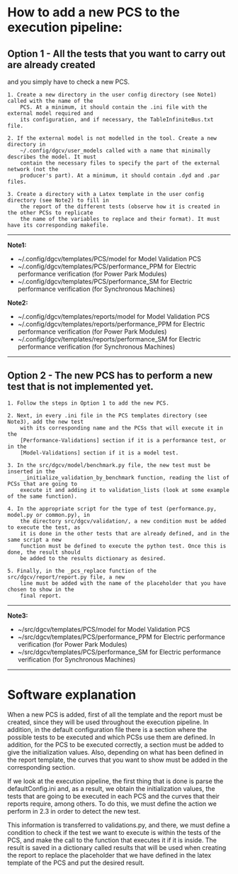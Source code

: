 
# How to add a new PCS to the execution pipeline:

## Option 1 - All the tests that you want to carry out are already created 
and you simply have to check a new PCS.

    1. Create a new directory in the user config directory (see Note1) called with the name of the 
        PCS. At a minimum, it should contain the .ini file with the external model required and 
        its configuration, and if necessary, the TableInfiniteBus.txt file.

    2. If the external model is not modelled in the tool. Create a new directory in 
        ~/.config/dgcv/user_models called with a name that minimally describes the model. It must 
        contain the necessary files to specify the part of the external network (not the 
        producer's part). At a minimum, it should contain .dyd and .par files.

    3. Create a directory with a Latex template in the user config directory (see Note2) to fill in 
        the report of the different tests (observe how it is created in the other PCSs to replicate 
        the name of the variables to replace and their format). It must have its corresponding makefile.

---
**Note1:** 
  * ~/.config/dgcv/templates/PCS/model for Model Validation PCS 
  * ~/.config/dgcv/templates/PCS/performance_PPM for Electric performance 
    verification (for Power Park Modules) 
  * ~/.config/dgcv/templates/PCS/performance_SM for Electric performance 
    verification (for Synchronous Machines) 

**Note2:** 
  * ~/.config/dgcv/templates/reports/model for Model Validation PCS 
  * ~/.config/dgcv/templates/reports/performance_PPM for Electric performance 
    verification (for Power Park Modules) 
  * ~/.config/dgcv/templates/reports/performance_SM for Electric performance 
    verification (for Synchronous Machines) 
---

## Option 2 - The new PCS has to perform a new test that is not implemented yet.

    1. Follow the steps in Option 1 to add the new PCS.
    
    2. Next, in every .ini file in the PCS templates directory (see Note3), add the new test 
        with its corresponding name and the PCSs that will execute it in the 
        [Performance-Validations] section if it is a performance test, or in the 
        [Model-Validations] section if it is a model test.
    
    3. In the src/dgcv/model/benchmark.py file, the new test must be inserted in the 
        __initialize_validation_by_benchmark function, reading the list of PCSs that are going to 
        execute it and adding it to validation_lists (look at some example of the same function).
    
    4. In the appropriate script for the type of test (performance.py, model.py or common.py), in 
        the directory src/dgcv/validation/, a new condition must be added to execute the test, as 
        it is done in the other tests that are already defined, and in the same script a new 
        function must be defined to execute the python test. Once this is done, the result should 
        be added to the results dictionary as desired.
    
    5. Finally, in the _pcs_replace function of the src/dgcv/report/report.py file, a new 
        line must be added with the name of the placeholder that you have chosen to show in the 
        final report.
    
---
**Note3:** 
  * ~/src/dgcv/templates/PCS/model for Model Validation PCS 
  * ~/src/dgcv/templates/PCS/performance_PPM for Electric performance 
    verification (for Power Park Modules) 
  * ~/src/dgcv/templates/PCS/performance_SM for Electric performance 
    verification (for Synchronous Machines) 
---

# Software explanation

When a new PCS is added, first of all the template and the report 
must be created, since they will be used throughout the execution 
pipeline. In addition, in the default configuration file there is a 
section where the possible tests to be executed and which PCSs use 
them are defined. In addition, for the PCS to be executed correctly, 
a section must be added to give the initialization values. Also, 
depending on what has been defined in the report template, the curves 
that you want to show must be added in the corresponding section.

If we look at the execution pipeline, the first thing that is done is 
parse the defaultConfig.ini and, as a result, we obtain the 
initialization values, the tests that are going to be executed in each 
PCS and the curves that their reports require, among others. To do 
this, we must define the action we perform in 2.3 in order to detect the 
new test.

This information is transferred to validations.py, and there, we must 
define a condition to check if the test we want to execute is within the 
tests of the PCS, and make the call to the function that executes it 
if it is inside. The result is saved in a dictionary called results that 
will be used when creating the report to replace the placeholder that we 
have defined in the latex template of the PCS and put the desired result.
